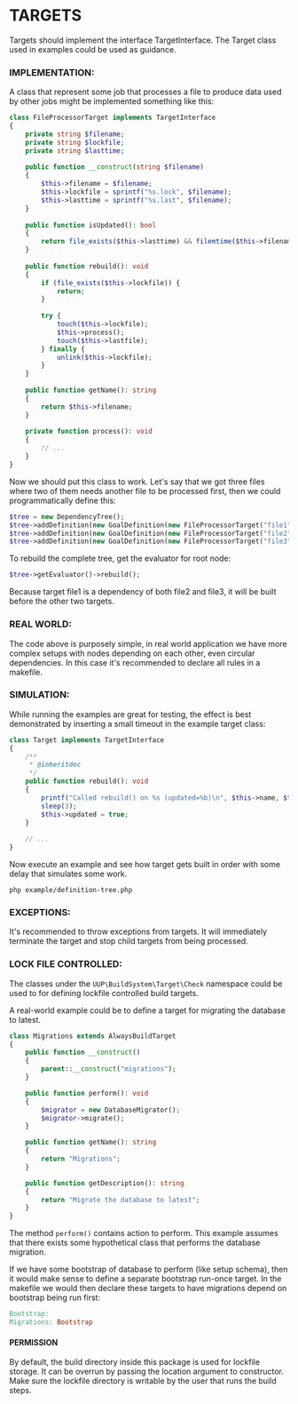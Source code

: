 TARGETS
============================================

Targets should implement the interface TargetInterface. The Target class used in examples could be
used as guidance. 

### IMPLEMENTATION:

A class that represent some job that processes a file to produce data used by other jobs might be 
implemented something like this:

```php
class FileProcessorTarget implements TargetInterface 
{
    private string $filename;
    private string $lockfile;
    private string $lasttime;
    
    public function __construct(string $filename) 
    {
        $this->filename = $filename;
        $this->lockfile = sprintf("%s.lock", $filename);
        $this->lasttime = sprintf("%s.last", $filename);
    }
    
    public function isUpdated(): bool
    {
        return file_exists($this->lasttime) && filemtime($this->filename) < filemtime($this->lasttime);
    }
    
    public function rebuild(): void 
    {
        if (file_exists($this->lockfile)) {
            return;
        }
        
        try {
            touch($this->lockfile);        
            $this->process();     
            touch($this->lastfile);
        } finally {
            unlink($this->lockfile);
        }
    }
    
    public function getName(): string
    {
        return $this->filename;
    }
    
    private function process(): void 
    {        
        // ...
    }
}
```

Now we should put this class to work. Let's say that we got three files where two of them
needs another file to be processed first, then we could programmatically define this:

```php
$tree = new DependencyTree();
$tree->addDefinition(new GoalDefinition(new FileProcessorTarget("file1"));
$tree->addDefinition(new GoalDefinition(new FileProcessorTarget("file2"), ["file1"]);
$tree->addDefinition(new GoalDefinition(new FileProcessorTarget("file3"), ["file1"]);
```

To rebuild the complete tree, get the evaluator for root node:

```php
$tree->getEvaluator()->rebuild();
```

Because target file1 is a dependency of both file2 and file3, it will be built before the other
two targets.

### REAL WORLD:

The code above is purposely simple, in real world application we have more complex setups with
nodes depending on each other, even circular dependencies. In this case it's recommended to declare
all rules in a makefile.

### SIMULATION:

While running the examples are great for testing, the effect is best demonstrated by inserting a
small timeout in the example target class:

```php
class Target implements TargetInterface
{
    /**
     * @inheritdoc
     */
    public function rebuild(): void
    {
        printf("Called rebuild() on %s (updated=%b)\n", $this->name, $this->updated);
        sleep(3);
        $this->updated = true;
    }
    
    // ...
}
```

Now execute an example and see how target gets built in order with some delay that simulates
some work.

```shell
php example/definition-tree.php
```

### EXCEPTIONS:

It's recommended to throw exceptions from targets. It will immediately terminate the target
and stop child targets from being processed.

### LOCK FILE CONTROLLED:

The classes under the `UUP\BuildSystem\Target\Check` namespace could be used to for defining
lockfile controlled build targets.

A real-world example could be to define a target for migrating the database to latest.

```php
class Migrations extends AlwaysBuildTarget
{
    public function __construct()
    {
        parent::__construct("migrations");
    }

    public function perform(): void
    {
        $migrator = new DatabaseMigrator();
        $migrator->migrate();
    }

    public function getName(): string
    {
        return "Migrations";
    }

    public function getDescription(): string
    {
        return "Migrate the database to latest";
    }
}
```

The method `perform()` contains action to perform. This example assumes that there exists some hypothetical
class that performs the database migration. 

If we have some bootstrap of database to perform (like setup schema), then it would make sense to define a 
separate bootstrap run-once target. In the makefile we would then declare these targets to have migrations depend 
on bootstrap being run first:

```makefile
Bootstrap:
Migrations: Bootstrap
```

#### PERMISSION

By default, the build directory inside this package is used for lockfile storage. It can be overrun by passing
the location argument to constructor. Make sure the lockfile directory is writable by the user that runs the 
build steps.
